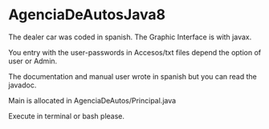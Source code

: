 # AgenciaDeAutosJava8

The dealer car was coded in spanish. The Graphic Interface is with javax.

You entry with the user-passwords in Accesos/txt files depend the option of user or Admin.

The documentation and manual user wrote in spanish but you can read the javadoc.

Main is allocated in AgenciaDeAutos/Principal.java 

Execute in terminal or bash please.
